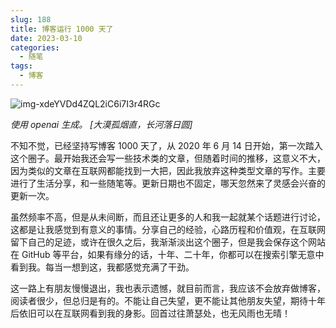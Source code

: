 ```yaml
---
slug: 188
title: 博客运行 1000 天了
date: 2023-03-10
categories: 
  - 随笔
tags: 
  - 博客
---
```



![img-xdeYVDd4ZQL2iC6i7I3r4RGc](https://imgurl.zishu.me/images/old/20230313/img-xdeYVDd4ZQL2iC6i7I3r4RGc.248i4thdl534.webp)


*使用 openai 生成。 [大漠孤烟直，长河落日圆]*

不知不觉，已经坚持写博客 1000 天了，从 2020 年 6 月 14 日开始，第一次踏入这个圈子。最开始我还会写一些技术类的文章，但随着时间的推移，这意义不大，因为类似的文章在互联网都能找到一大把，因此我放弃这种类型文章的写作。主要进行了生活分享，和一些随笔等。更新日期也不固定，哪天忽然来了灵感会兴奋的更新一次。

虽然频率不高，但是从未间断，而且还让更多的人和我一起就某个话题进行讨论，这都是让我感觉到有意义的事情。分享自己的经验，心路历程和价值观，在互联网留下自己的足迹，或许在很久之后，我渐渐淡出这个圈子，但是我会保存这个网站在 GitHub 等平台，如果有缘分的话，十年、二十年，你都可以在搜索引擎无意中看到我。每当一想到这，我都感觉充满了干劲。

这一路上有朋友慢慢退出，我也表示遗憾，就目前而言，我应该不会放弃做博客，阅读者很少，但总归是有的。不能让自己失望，更不能让其他朋友失望，期待十年后依旧可以在互联网看到我的身影。回首过往萧瑟处，也无风雨也无晴！


